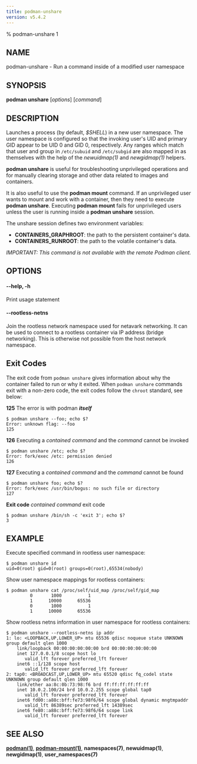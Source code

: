 ```yaml
---
title: podman-unshare
version: v5.4.2
---
```


% podman-unshare 1

## NAME
podman\-unshare - Run a command inside of a modified user namespace

## SYNOPSIS
**podman unshare** [*options*] [*command*]

## DESCRIPTION
Launches a process (by default, *$SHELL*) in a new user namespace. The user
namespace is configured so that the invoking user's UID and primary GID appear
to be UID 0 and GID 0, respectively.  Any ranges which match that user and
group in `/etc/subuid` and `/etc/subgid` are also mapped in as themselves with the
help of the *newuidmap(1)* and *newgidmap(1)* helpers.

**podman unshare** is useful for troubleshooting unprivileged operations and for
manually clearing storage and other data related to images and containers.

It is also useful to use the **podman mount** command.  If an unprivileged user wants to mount and work with a container, then they need to execute
**podman unshare**.  Executing **podman mount** fails for unprivileged users unless the user is running inside a **podman unshare** session.

The unshare session defines two environment variables:

- **CONTAINERS_GRAPHROOT**: the path to the persistent container's data.
- **CONTAINERS_RUNROOT**: the path to the volatile container's data.

*IMPORTANT: This command is not available with the remote Podman client.*

## OPTIONS

#### **--help**, **-h**

Print usage statement

#### **--rootless-netns**

Join the rootless network namespace used for netavark networking. It can be used to
connect to a rootless container via IP address (bridge networking). This is otherwise
not possible from the host network namespace.

## Exit Codes

The exit code from `podman unshare` gives information about why the container
failed to run or why it exited.  When `podman unshare` commands exit with a non-zero code,
the exit codes follow the `chroot` standard, see below:

  **125** The error is with podman **_itself_**

    $ podman unshare --foo; echo $?
    Error: unknown flag: --foo
    125

  **126** Executing a _contained command_ and the _command_ cannot be invoked

    $ podman unshare /etc; echo $?
    Error: fork/exec /etc: permission denied
    126

  **127** Executing a _contained command_ and the _command_ cannot be found

    $ podman unshare foo; echo $?
    Error: fork/exec /usr/bin/bogus: no such file or directory
    127

  **Exit code** _contained command_ exit code

    $ podman unshare /bin/sh -c 'exit 3'; echo $?
    3

## EXAMPLE

Execute specified command in rootless user namespace:
```
$ podman unshare id
uid=0(root) gid=0(root) groups=0(root),65534(nobody)
```

Show user namespace mappings for rootless containers:
```
$ podman unshare cat /proc/self/uid_map /proc/self/gid_map
         0       1000          1
         1      10000      65536
         0       1000          1
         1      10000      65536
```


Show rootless netns information in user namespace for rootless containers:
```
$ podman unshare --rootless-netns ip addr
1: lo: <LOOPBACK,UP,LOWER_UP> mtu 65536 qdisc noqueue state UNKNOWN group default qlen 1000
    link/loopback 00:00:00:00:00:00 brd 00:00:00:00:00:00
    inet 127.0.0.1/8 scope host lo
       valid_lft forever preferred_lft forever
    inet6 ::1/128 scope host
       valid_lft forever preferred_lft forever
2: tap0: <BROADCAST,UP,LOWER_UP> mtu 65520 qdisc fq_codel state UNKNOWN group default qlen 1000
    link/ether aa:8c:0b:73:98:f6 brd ff:ff:ff:ff:ff:ff
    inet 10.0.2.100/24 brd 10.0.2.255 scope global tap0
       valid_lft forever preferred_lft forever
    inet6 fd00::a88c:bff:fe73:98f6/64 scope global dynamic mngtmpaddr
       valid_lft 86389sec preferred_lft 14389sec
    inet6 fe80::a88c:bff:fe73:98f6/64 scope link
       valid_lft forever preferred_lft forever
```


## SEE ALSO
**[podman(1)](podman.1.md)**, **[podman-mount(1)](podman-mount.1.md)**, **namespaces(7)**, **newuidmap(1)**, **newgidmap(1)**, **user\_namespaces(7)**
